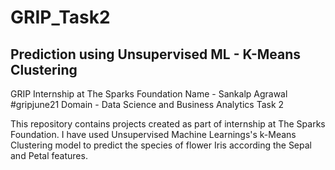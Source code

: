 # GRIP_Task2
## Prediction using Unsupervised ML - K-Means Clustering

GRIP Internship at The Sparks Foundation
Name - Sankalp Agrawal
#gripjune21
Domain - Data Science and Business Analytics
Task 2

This repository contains projects created as part of internship at The Sparks Foundation.
I have used Unsupervised Machine Learnings's k-Means Clustering model to predict the species of flower Iris according the Sepal and Petal features.
